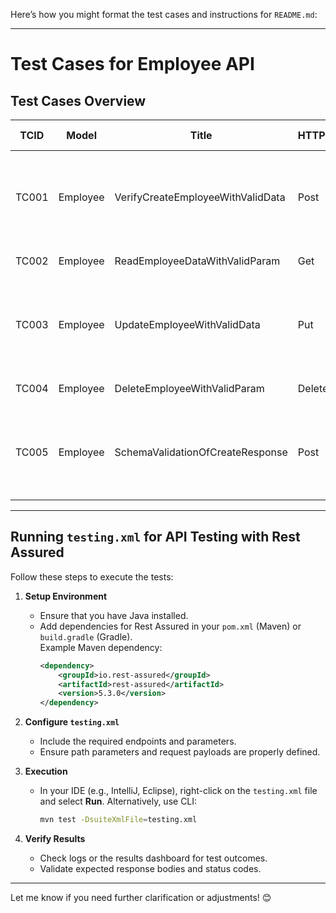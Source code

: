 Here’s how you might format the test cases and instructions for `README.md`:

---

# Test Cases for Employee API

## Test Cases Overview
| **TCID** | **Model**     | **Title**                       | **HTTPRequest** | **Endpoint** | **RequestBody**                                                                                                      | **ResponseBody**                                                                                                     | **Authentication** | **Status Code** |
|----------|---------------|----------------------------------|------------------|--------------|---------------------------------------------------------------------------------------------------------------------|---------------------------------------------------------------------------------------------------------------------|---------------------|-----------------|
| TC001    | Employee      | VerifyCreateEmployeeWithValidData | Post             | `/create`     | ```json {"employee_name": "Nayeem", "employee_salary": 500000, "employee_age": 29, "profile_image": ""}```          | ```json {"status":"success","message":"Successfully! Record has been added."}```                                    | N/A                 | 200             |
| TC002    | Employee      | ReadEmployeeDataWithValidParam   | Get              | `/employee/{id}`| N/A                                                                                                                 | ```json {"status":"success","message":"Successfully! Record has been fetched."}```                                  | N/A                 | 200             |
| TC003    | Employee      | UpdateEmployeeWithValidData      | Put              | `/update/{id}`| ```json {"employee_name": "Nayeem Islam", "employee_salary": 550000, "employee_age": 29, "profile_image": "Not Available"}``` | ```json {"status":"success","message":"Successfully! Record has been updated."}```                                  | N/A                 | 200             |
| TC004    | Employee      | DeleteEmployeeWithValidParam     | Delete           | `/delete/{id}`| N/A                                                                                                                 | ```json {"status":"success","message":"Successfully! Record has been deleted."}```                                  | N/A                 | 200             |
| TC005    | Employee      | SchemaValidationOfCreateResponse | Post             | `/create`     | ```json {"employee_name": "Nayeem", "employee_salary": 500000, "employee_age": 29, "profile_image": ""}```          | ```json {"status":"success","message":"Successfully! Record has been added."}```                                    | N/A                 | 200             |

---

## Running `testing.xml` for API Testing with Rest Assured

Follow these steps to execute the tests:

1. **Setup Environment**  
   - Ensure that you have Java installed.
   - Add dependencies for Rest Assured in your `pom.xml` (Maven) or `build.gradle` (Gradle).  
     Example Maven dependency:
     ```xml
     <dependency>
         <groupId>io.rest-assured</groupId>
         <artifactId>rest-assured</artifactId>
         <version>5.3.0</version>
     </dependency>
     ```

2. **Configure `testing.xml`**  
   - Include the required endpoints and parameters.
   - Ensure path parameters and request payloads are properly defined.

3. **Execution**  
   - In your IDE (e.g., IntelliJ, Eclipse), right-click on the `testing.xml` file and select **Run**. Alternatively, use CLI:
     ```bash
     mvn test -DsuiteXmlFile=testing.xml
     ```

4. **Verify Results**  
   - Check logs or the results dashboard for test outcomes.
   - Validate expected response bodies and status codes.

---

Let me know if you need further clarification or adjustments! 😊
